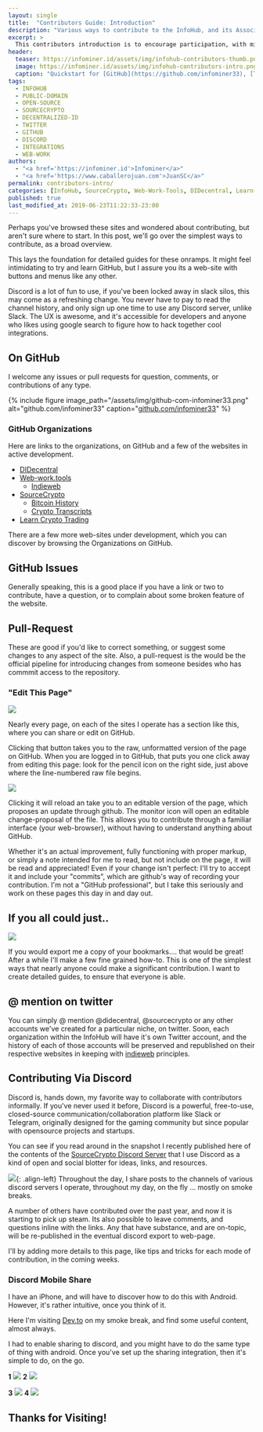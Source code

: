 ```yaml
---
layout: single
title:  "Contributors Guide: Introduction"
description: "Various ways to contribute to the InfoHub, and its Associated Web-Resources."
excerpt: >
  This contributors introduction is to encourage participation, with minimal barriar to entry.
header:
  teaser: https://infominer.id/assets/img/infohub-contributors-thumb.png
  image: https://infominer.id/assets/img/infohub-contributors-intro.png
  caption: "Quickstart for [GitHub](https://github.com/infominer33), [Twitter](https://twitter.com/SourceCrypto), and [Discord](https://discord.gg/29mZwPQ) Participation."
tags: 
  - INFOHUB
  - PUBLIC-DOMAIN
  - OPEN-SOURCE
  - SOURCECRYPTO
  - DECENTRALIZED-ID
  - TWITTER
  - GITHUB
  - DISCORD
  - INTEGRATIONS
  - WEB-WORK
authors: 
  - "<a href='https://infominer.id'>Infominer</a>"
  - "<a href='https://www.caballerojuan.com'>JuanSC</a>"
permalink: contributors-intro/
categories: [InfoHub, SourceCrypto, Web-Work-Tools, DIDecentral, Learn-Crypto-Trading, Contributors-Guide]
published: true
last_modified_at: 2019-06-23T11:22:33-23:00
---
```


Perhaps you've browsed these sites and wondered about contributing, but aren't sure where to start. In this post, we'll go over the simplest ways to contribute, as a broad overview.

This lays the foundation for detailed guides for these onramps. It might feel intimidating to try and learn GitHub, but I assure you its a web-site with buttons and menus like any other.

Discord is a lot of fun to use, if you've been locked away in slack silos, this may come as a refreshing change. You never have to pay to read the channel history, and only sign up one time to use any Discord server, unlike Slack. The UX is awesome, and it's accessible for developers and anyone who likes using google search to figure how to hack together cool integrations.

## On GitHub
I welcome any issues or pull requests for question, comments, or contributions of any type. 


{% include figure image_path="/assets/img/github-com-infominer33.png" alt="github.com/infominer33" caption="[github.com/infominer33](https://github.com/infominer33)" %}

### GitHub Organizations

Here are links to the organizations, on GitHub and a few of the websites in active development.

* [DIDecentral](https://github.com/DIDecentral)
* [Web-work.tools](https://github.com/web-work-tools/)
  * [Indieweb](https://github.com/web-work-tools/indieweb)
* [SourceCrypto](https://github.com/sourcecrypto/)
  * [Bitcoin History](https://github.com/source-crypto/bitcoin-history)
  * [Crypto Transcripts](https://github.com/sourcecrypto/transcripts)
* [Learn Crypto Trading](https://github.com/learn-crypto-trading/)

There are a few more web-sites under development, which you can discover by browsing the Organizations on GitHub.

## GitHub Issues

Generally speaking, this is a good place if you have a link or two to contribute, have a question, or to complain about some broken feature of the website.

## Pull-Request

These are good if you'd like to correct something, or suggest some changes to any aspect of the site. Also, a pull-request is the would be the official pipeline for introducing changes from someone besides who has commmit access to the repository.

### "Edit This Page" 

![](https://imgur.com/t0Si4aE.png)

Nearly every page, on each of the sites I operate has a section like this, where you can share or edit on GitHub.

Clicking that button takes you to the raw, unformatted version of the page on GitHub. When you are logged in to GitHub, that puts you one click away from editing this page: look for the pencil icon on the right side, just above where the line-numbered raw file begins.

![](https://imgur.com/vb59ogs.png)

Clicking it will reload an take you to an editable version of the page, which proposes an update through github.  The monitor icon will open an editable change-proposal of the file.  This allows you to contribute through a familiar interface (your web-browser), without having to understand anything about GitHub.

Whether it's an actual improvement, fully functioning with proper markup, or simply a note intended for me to read, but not include on the page, it will be read and appreciated! Even if your change isn't perfect: I'll try to accept it and include your "commits", which are github's way of recording your contribution. I'm not a "GitHub professional", but I take this seriously and work on these pages this day in and day out.

## If you all could just..

![](https://infominer.id/bookmark-donations/that-would-be-great.jpg)

If you would export me a copy of your bookmarks.... that would be great! After a while I'll make a few fine grained how-to. This is one of the simplest ways that nearly anyone could make a significant contribution. I want to create detailed guides, to ensure that everyone is able.

## @ mention on twitter

You can simply @ mention @didecentral, @sourcecrypto or any other accounts we've created for a particular niche, on twitter. Soon, each organization within the InfoHub will have it's own Twitter account, and the history of each of those accounts will be preserved and republished on their respective websites in keeping with [indieweb](https://web-work.tools/indieweb/) principles.

## Contributing Via Discord

Discord is, hands down, my favorite way to collaborate with contributors informally. If you've never used it before, Discord is a powerful, free-to-use, closed-source communication/collaboration platform like Slack or Telegram, originally designed for the gaming community but since popular with opensource projects and startups. 

You can see if you read around in the snapshot I recently published here of the contents of the [SourceCrypto Discord Server](https://SourceCrypto.pub/discolog/) that I use Discord as a kind of open and social blotter for ideas, links, and resources. 

![](https://imgur.com/zfLWXVSl.png){: .align-left}
Throughout the day, I share posts to the channels of various discord servers I operate, throughout my day, on the fly ... mostly on smoke breaks. 

A number of others have contributed over the past year, and now it is starting to pick up steam. Its also possible to leave comments, and questions inline with the links. Any that have substance, and are on-topic, will be re-published in the eventual discord export to web-page.

I'll by adding more details to this page, like tips and tricks for each mode of contribution, in the coming weeks.

### Discord Mobile Share 

I have an iPhone, and will have to discover how to do this with Android. However, it's rather intuitive, once you think of it. 

Here I'm visiting [Dev.to](https://dev.to) on my smoke break, and find some useful content, almost always.

I had to enable sharing to discord, and you might have to do the same type of thing with android. Once you've set up the sharing integration, then it's simple to do, on the go.


**1** ![](https://infominer.id/assets/img/discord-share-workflow-1.png) **2** ![](https://infominer.id/assets/img/discord-share-workflow-2.png)

**3** ![](https://infominer.id/assets/img/discord-share-workflow-3.png) **4** ![](https://infominer.id/assets/img/discord-share-workflow-4.png)


## Thanks for Visiting!
